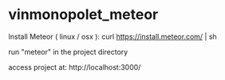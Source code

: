 # vinmonopolet_meteor

Install Meteor ( linux / osx ):
  curl https://install.meteor.com/ | sh

run "meteor" in the project directory

access project at:  http://localhost:3000/



